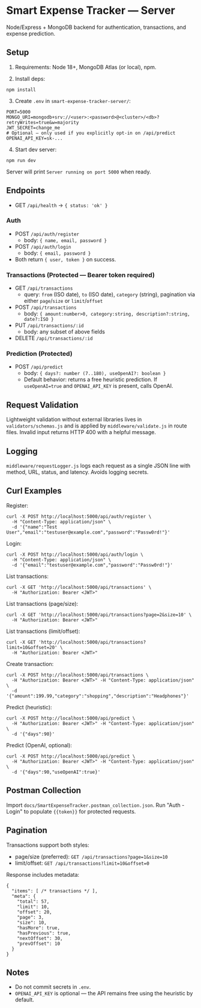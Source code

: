 # Smart Expense Tracker — Server

Node/Express + MongoDB backend for authentication, transactions, and expense prediction.

## Setup

1) Requirements: Node 18+, MongoDB Atlas (or local), npm.

2) Install deps:
```
npm install
```

3) Create `.env` in `smart-expense-tracker-server/`:
```
PORT=5000
MONGO_URI=mongodb+srv://<user>:<password>@<cluster>/<db>?retryWrites=true&w=majority
JWT_SECRET=change_me
# Optional — only used if you explicitly opt-in on /api/predict
OPENAI_API_KEY=sk-...
```

4) Start dev server:
```
npm run dev
```
Server will print `Server running on port 5000` when ready.

## Endpoints

- GET `/api/health` → `{ status: 'ok' }`

### Auth
- POST `/api/auth/register`
  - body: `{ name, email, password }`
- POST `/api/auth/login`
  - body: `{ email, password }`
- Both return `{ user, token }` on success.

### Transactions (Protected — Bearer token required)
- GET `/api/transactions`
  - query: `from` (ISO date), `to` (ISO date), `category` (string), pagination via either `page`/`size` or `limit`/`offset`
- POST `/api/transactions`
  - body: `{ amount:number>0, category:string, description?:string, date?:ISO }`
- PUT `/api/transactions/:id`
  - body: any subset of above fields
- DELETE `/api/transactions/:id`

### Prediction (Protected)
- POST `/api/predict`
  - body: `{ days?: number (7..180), useOpenAI?: boolean }`
  - Default behavior: returns a free heuristic prediction. If `useOpenAI=true` and `OPENAI_API_KEY` is present, calls OpenAI.

## Request Validation
Lightweight validation without external libraries lives in `validators/schemas.js` and is applied by `middleware/validate.js` in route files. Invalid input returns HTTP 400 with a helpful message.

## Logging
`middleware/requestLogger.js` logs each request as a single JSON line with method, URL, status, and latency. Avoids logging secrets.

## Curl Examples

Register:
```
curl -X POST http://localhost:5000/api/auth/register \
  -H "Content-Type: application/json" \
  -d '{"name":"Test User","email":"testuser@example.com","password":"Passw0rd!"}'
```

Login:
```
curl -X POST http://localhost:5000/api/auth/login \
  -H "Content-Type: application/json" \
  -d '{"email":"testuser@example.com","password":"Passw0rd!"}'
```

List transactions:
```
curl -X GET 'http://localhost:5000/api/transactions' \
  -H "Authorization: Bearer <JWT>"
```

List transactions (page/size):
```
curl -X GET 'http://localhost:5000/api/transactions?page=2&size=10' \
  -H "Authorization: Bearer <JWT>"
```

List transactions (limit/offset):
```
curl -X GET 'http://localhost:5000/api/transactions?limit=10&offset=20' \
  -H "Authorization: Bearer <JWT>"
```

Create transaction:
```
curl -X POST http://localhost:5000/api/transactions \
  -H "Authorization: Bearer <JWT>" -H "Content-Type: application/json" \
  -d '{"amount":199.99,"category":"shopping","description":"Headphones"}'
```

Predict (heuristic):
```
curl -X POST http://localhost:5000/api/predict \
  -H "Authorization: Bearer <JWT>" -H "Content-Type: application/json" \
  -d '{"days":90}'
```

Predict (OpenAI, optional):
```
curl -X POST http://localhost:5000/api/predict \
  -H "Authorization: Bearer <JWT>" -H "Content-Type: application/json" \
  -d '{"days":90,"useOpenAI":true}'
```

## Postman Collection
Import `docs/SmartExpenseTracker.postman_collection.json`. Run "Auth - Login" to populate `{{token}}` for protected requests.

## Pagination

Transactions support both styles:
- page/size (preferred): `GET /api/transactions?page=1&size=10`
- limit/offset: `GET /api/transactions?limit=10&offset=0`

Response includes metadata:
```
{
  "items": [ /* transactions */ ],
  "meta": {
    "total": 57,
    "limit": 10,
    "offset": 20,
    "page": 3,
    "size": 10,
    "hasMore": true,
    "hasPrevious": true,
    "nextOffset": 30,
    "prevOffset": 10
  }
}
```

## Notes
- Do not commit secrets in `.env`.
- `OPENAI_API_KEY` is optional — the API remains free using the heuristic by default.
